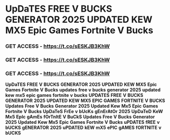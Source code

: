 # <strong>UpDaTES</strong> <strong>FREE</strong> <strong>V</strong> <strong>BUCKS</strong> <strong>GENERATOR</strong> <strong>2025</strong> <strong>UPDATED</strong> <strong>KEW</strong> <strong>MX5</strong> <strong>Epic</strong> <strong>Games</strong> <strong>Fortnite</strong> <strong>V</strong> <strong>Bucks</strong>

### <strong>GET</strong> <strong>ACCESS</strong> <strong>-</strong> <strong>https://t.co/sESKJB3KhW</strong>

### <strong>GET</strong> <strong>ACCESS</strong> <strong>-</strong> <strong>https://t.co/sESKJB3KhW</strong>

### <strong>GET</strong> <strong>ACCESS</strong> <strong>-</strong> <strong>https://t.co/sESKJB3KhW</strong>

<strong>UpDaTES</strong> <strong>FREE</strong> <strong>V</strong> <strong>BUCKS</strong> <strong>GENERATOR</strong> <strong>2025</strong> <strong>UPDATED</strong> <strong>KEW</strong> <strong>MX5</strong> <strong>Epic</strong> <strong>Games</strong> <strong>Fortnite</strong> <strong>V</strong> <strong>Bucks</strong> <strong>updates</strong> <strong>free</strong> <strong>v</strong> <strong>bucks</strong> <strong>generator</strong> <strong>2025</strong> <strong>updated</strong> <strong>kew</strong> <strong>mx5</strong> <strong>epic</strong> <strong>games</strong> <strong>fortnite</strong> <strong>v</strong> <strong>bucks</strong> <strong>UPDATES</strong> <strong>FREE</strong> <strong>V</strong> <strong>BUCKS</strong> <strong>GENERATOR</strong> <strong>2025</strong> <strong>UPDATED</strong> <strong>KEW</strong> <strong>MX5</strong> <strong>EPIC</strong> <strong>GAMES</strong> <strong>FORTNITE</strong> <strong>V</strong> <strong>BUCKS</strong> <strong>Updates</strong> <strong>Free</strong> <strong>V</strong> <strong>Bucks</strong> <strong>Generator</strong> <strong>2025</strong> <strong>Updated</strong> <strong>Kew</strong> <strong>Mx5</strong> <strong>Epic</strong> <strong>Games</strong> <strong>Fortnite</strong> <strong>V</strong> <strong>Bucks</strong> <strong>UpDaTeS</strong> <strong>FrEe</strong> <strong>v</strong> <strong>bUcKs</strong> <strong>gEnErAtOr</strong> <strong>2025</strong> <strong>UpDaTeD</strong> <strong>KeW</strong> <strong>Mx5</strong> <strong>EpIc</strong> <strong>gAmEs</strong> <strong>fOrTnItE</strong> <strong>V</strong> <strong>BuCkS</strong> <strong>Updates</strong> <strong>Free</strong> <strong>V</strong> <strong>Bucks</strong> <strong>Generator</strong> <strong>2025</strong> <strong>Updated</strong> <strong>Kew</strong> <strong>Mx5</strong> <strong>Epic</strong> <strong>Games</strong> <strong>Fortnite</strong> <strong>V</strong> <strong>Bucks</strong> <strong>uPDATES</strong> <strong>fREE</strong> <strong>v</strong> <strong>bUCKS</strong> <strong>gENERATOR</strong> <strong>2025</strong> <strong>uPDATED</strong> <strong>kEW</strong> <strong>mX5</strong> <strong>ePIC</strong> <strong>gAMES</strong> <strong>fORTNITE</strong> <strong>v</strong> <strong>bUCKS</strong>